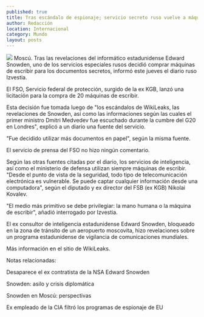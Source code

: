 ```yaml
---
published: true
title: Tras escándalo de espionaje; servicio secreto ruso vuelve a máquinas de escribir
author: Redacción
location: Internacional
category: Mundo
layout: posts
---
```


![](http://i.imgur.com/nBjtpsBm.jpg)
Moscú. Tras las revelaciones del informático estadunidense Edward Snowden, uno de los servicios especiales rusos decidió comprar máquinas de escribir para los documentos secretos, informó este jueves el diario ruso Izvestia.

El FSO, Servicio federal de protección, surgido de la ex KGB, lanzó una licitación para la compra de 20 máquinas de escribir.

Esta decisión fue tomada luego de "los escándalos de WikiLeaks, las revelaciones de Snowden, así como las informaciones según las cuales el primer ministro Dmitri Medvedev fue escuchado durante la cumbre del G20 en Londres", explicó a un diario una fuente del servicio.

"Fue decidido utilizar más documentos en papel", según la misma fuente.

El servicio de prensa del FSO no hizo ningún comentario.

Según las otras fuentes citadas por el diario, los servicios de inteligencia, así como el ministerio de defensa utilizan siempre máquinas de escribir. "Desde el punto de vista de la seguridad, todo tipo de telecomunicación electrónica es vulnerable. Se puede captar cualquier información desde una computadora", según el diputado y ex director del FSB (ex KGB) Nikolai Kovalev.

"El medio más primitivo se debe privilegiar: la mano humana o la máquina de escribir", añadió interrogado por Izvestia.

El ex consultor de inteligencia estadunidense Edward Snowden, bloqueado en la zona de tránsito de un aeropuerto moscovita, hizo revelaciones sobre un programa estadunidense de vigilancia de comunicaciones mundiales.

Más información en el sitio de WikiLeaks.

Notas relacionadas:

Desaparece el ex contratista de la NSA Edward Snowden

Snowden: asilo y crisis diplomática

Snowden en Moscú: perspectivas

Ex empleado de la CIA filtró los programas de espionaje de EU
